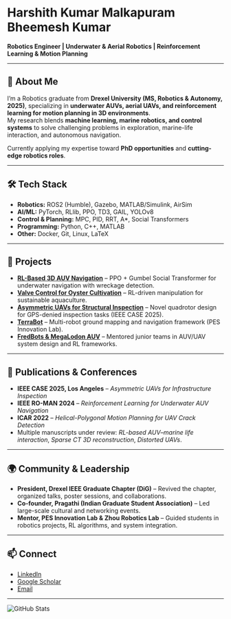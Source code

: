 # Harshith Kumar Malkapuram Bheemesh Kumar

**Robotics Engineer | Underwater & Aerial Robotics | Reinforcement Learning & Motion Planning**

---

## 👋 About Me
I’m a Robotics graduate from **Drexel University (MS, Robotics & Autonomy, 2025)**, specializing in **underwater AUVs, aerial UAVs, and reinforcement learning for motion planning in 3D environments**.  
My research blends **machine learning, marine robotics, and control systems** to solve challenging problems in exploration, marine-life interaction, and autonomous navigation.  

Currently applying my expertise toward **PhD opportunities** and **cutting-edge robotics roles**.

---

## 🛠 Tech Stack
- **Robotics:** ROS2 (Humble), Gazebo, MATLAB/Simulink, AirSim  
- **AI/ML:** PyTorch, RLlib, PPO, TD3, GAIL, YOLOv8  
- **Control & Planning:** MPC, PID, RRT, A*, Social Transformers  
- **Programming:** Python, C++, MATLAB  
- **Other:** Docker, Git, Linux, LaTeX  

---

## 🚀 Projects
- [**RL-Based 3D AUV Navigation**](#) – PPO + Gumbel Social Transformer for underwater navigation with wreckage detection.  
- [**Valve Control for Oyster Cultivation**](#) – RL-driven manipulation for sustainable aquaculture.  
- [**Asymmetric UAVs for Structural Inspection**](#) – Novel quadrotor design for GPS-denied inspection tasks (IEEE CASE 2025).  
- [**TerraBot**](#) – Multi-robot ground mapping and navigation framework (PES Innovation Lab).  
- [**FredBots & MegaLodon AUV**](#) – Mentored junior teams in AUV/UAV system design and RL frameworks.  

---

## 📄 Publications & Conferences
- **IEEE CASE 2025, Los Angeles** – *Asymmetric UAVs for Infrastructure Inspection*  
- **IEEE RO-MAN 2024** – *Reinforcement Learning for Underwater AUV Navigation*  
- **ICAR 2022** – *Helical-Polygonal Motion Planning for UAV Crack Detection*  
- Multiple manuscripts under review: *RL-based AUV–marine life interaction*, *Sparse CT 3D reconstruction*, *Distorted UAVs*.  

---

## 🌍 Community & Leadership
- **President, Drexel IEEE Graduate Chapter (DiG)** – Revived the chapter, organized talks, poster sessions, and collaborations.  
- **Co-founder, Pragathi (Indian Graduate Student Association)** – Led large-scale cultural and networking events.  
- **Mentor, PES Innovation Lab & Zhou Robotics Lab** – Guided students in robotics projects, RL algorithms, and system integration.  

---

## 📫 Connect
- [LinkedIn](#)  
- [Google Scholar](#)  
- [Email](mailto:your.email@example.com)  

---

![GitHub Stats](https://github-readme-stats.vercel.app/api?username=yourgithubusername&show_icons=true&theme=tokyonight)

